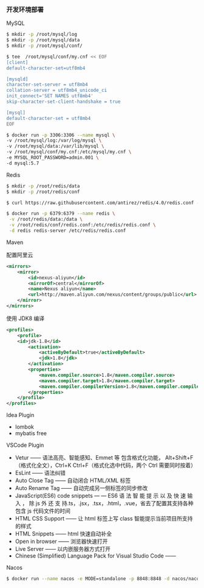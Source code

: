 
### 开发环境部署

MySQL
```bash
$ mkdir -p /root/mysql/log
$ mkdir -p /root/mysql/data
$ mkdir -p /root/mysql/conf/

$ tee  /root/mysql/conf/my.cnf << EOF
[client]
default-character-set=utf8mb4

[mysqld]
character-set-server = utf8mb4
collation-server = utf8mb4_unicode_ci
init_connect='SET NAMES utf8mb4'
skip-character-set-client-handshake = true

[mysql]
default-character-set = utf8mb4
EOF

$ docker run -p 3306:3306 --name mysql \
-v /root/mysql/log:/var/log/mysql \
-v /root/mysql/data:/var/lib/mysql \
-v /root/mysql/conf/my.cnf:/etc/mysql/my.cnf \
-e MYSQL_ROOT_PASSWORD=admin.001 \
-d mysql:5.7 
```

Redis
```bash
$ mkdir -p /root/redis/data
$ mkdir -p /root/redis/conf

$ curl https://raw.githubusercontent.com/antirez/redis/4.0/redis.conf - O /root/redis/conf/redis.conf 

$ docker run -p 6379:6379 --name redis \
 -v /root/redis/data:/data \
 -v /root/redis/conf/redis.conf:/etc/redis/redis.conf \
 -d redis redis-server /etc/redis/redis.conf

```

Maven

配置阿里云
```xml
<mirrors>
    <mirror>
        <id>nexus-aliyun</id>
        <mirrorOf>central</mirrorOf>
        <name>Nexus aliyun</name>
        <url>http://maven.aliyun.com/nexus/content/groups/public</url>
    </mirror>
</mirrors>
```
使用 JDK8 编译
```xml
<profiles>
    <profile>
    <id>jdk-1.8</id>
        <activation>
            <activeByDefault>true</activeByDefault>
            <jdk>1.8</jdk>
        </activation>
        <properties>
            <maven.compiler.source>1.8</maven.compiler.source>
            <maven.compiler.target>1.8</maven.compiler.target>
            <maven.compiler.compilerVersion>1.8</maven.compiler.compilerVersion>
        </properties>
    </profile>
</profiles>
```

Idea Plugin

* lombok
* mybatis free

VSCode Plugin
* Vetur —— 语法高亮、智能感知、Emmet 等
  包含格式化功能， Alt+Shift+F （格式化全文），Ctrl+K Ctrl+F（格式化选中代码，两个 Ctrl
  需要同时按着）
* EsLint —— 语法纠错
* Auto Close Tag —— 自动闭合 HTML/XML 标签
* Auto Rename Tag —— 自动完成另一侧标签的同步修改
* JavaScript(ES6) code snippets — — ES6 语 法 智 能 提 示 以 及 快 速 输 入 ， 除 js 外 还 支
  持.ts，.jsx，.tsx，.html，.vue，省去了配置其支持各种包含 js 代码文件的时间
* HTML CSS Support —— 让 html 标签上写 class 智能提示当前项目所支持的样式
* HTML Snippets —— html 快速自动补全
* Open in browser —— 浏览器快速打开
* Live Server —— 以内嵌服务器方式打开
* Chinese (Simplified) Language Pack for Visual Studio Code ——


Nacos
```bash
$ docker run --name nacos -e MODE=standalone -p 8848:8848 -d nacos/nacos-server:latest
```